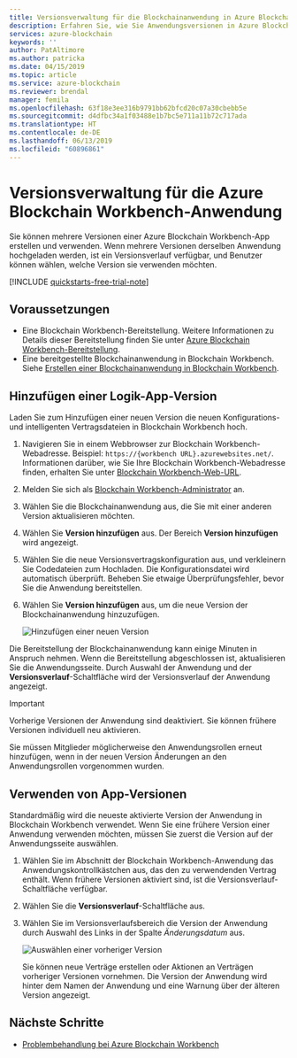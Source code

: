 ```yaml
---
title: Versionsverwaltung für die Blockchainanwendung in Azure Blockchain Workbench
description: Erfahren Sie, wie Sie Anwendungsversionen in Azure Blockchain Workbench verwenden.
services: azure-blockchain
keywords: ''
author: PatAltimore
ms.author: patricka
ms.date: 04/15/2019
ms.topic: article
ms.service: azure-blockchain
ms.reviewer: brendal
manager: femila
ms.openlocfilehash: 63f18e3ee316b9791bb62bfcd20c07a30cbebb5e
ms.sourcegitcommit: d4dfbc34a1f03488e1b7bc5e711a11b72c717ada
ms.translationtype: HT
ms.contentlocale: de-DE
ms.lasthandoff: 06/13/2019
ms.locfileid: "60896861"
---
```

# <a name="azure-blockchain-workbench-application-versioning"></a>Versionsverwaltung für die Azure Blockchain Workbench-Anwendung

Sie können mehrere Versionen einer Azure Blockchain Workbench-App erstellen und verwenden. Wenn mehrere Versionen derselben Anwendung hochgeladen werden, ist ein Versionsverlauf verfügbar, und Benutzer können wählen, welche Version sie verwenden möchten.

[!INCLUDE [quickstarts-free-trial-note](../../../includes/quickstarts-free-trial-note.md)]

## <a name="prerequisites"></a>Voraussetzungen

* Eine Blockchain Workbench-Bereitstellung. Weitere Informationen zu Details dieser Bereitstellung finden Sie unter [Azure Blockchain Workbench-Bereitstellung](deploy.md).
* Eine bereitgestellte Blockchainanwendung in Blockchain Workbench. Siehe [Erstellen einer Blockchainanwendung in Blockchain Workbench](create-app.md).

## <a name="add-an-app-version"></a>Hinzufügen einer Logik-App-Version

Laden Sie zum Hinzufügen einer neuen Version die neuen Konfigurations- und intelligenten Vertragsdateien in Blockchain Workbench hoch.

1. Navigieren Sie in einem Webbrowser zur Blockchain Workbench-Webadresse. Beispiel: `https://{workbench URL}.azurewebsites.net/`. Informationen darüber, wie Sie Ihre Blockchain Workbench-Webadresse finden, erhalten Sie unter [Blockchain Workbench-Web-URL](deploy.md#blockchain-workbench-web-url).
2. Melden Sie sich als [Blockchain Workbench-Administrator](manage-users.md#manage-blockchain-workbench-administrators) an.
3. Wählen Sie die Blockchainanwendung aus, die Sie mit einer anderen Version aktualisieren möchten.
4. Wählen Sie **Version hinzufügen** aus. Der Bereich **Version hinzufügen** wird angezeigt.
5. Wählen Sie die neue Versionsvertragskonfiguration aus, und verkleinern Sie Codedateien zum Hochladen. Die Konfigurationsdatei wird automatisch überprüft. Beheben Sie etwaige Überprüfungsfehler, bevor Sie die Anwendung bereitstellen.
6. Wählen Sie **Version hinzufügen** aus, um die neue Version der Blockchainanwendung hinzuzufügen.

    ![Hinzufügen einer neuen Version](media/version-app/add-version.png)

Die Bereitstellung der Blockchainanwendung kann einige Minuten in Anspruch nehmen. Wenn die Bereitstellung abgeschlossen ist, aktualisieren Sie die Anwendungsseite. Durch Auswahl der Anwendung und der **Versionsverlauf**-Schaltfläche wird der Versionsverlauf der Anwendung angezeigt.

> [!IMPORTANT]
> Vorherige Versionen der Anwendung sind deaktiviert. Sie können frühere Versionen individuell neu aktivieren.
>
> Sie müssen Mitglieder möglicherweise den Anwendungsrollen erneut hinzufügen, wenn in der neuen Version Änderungen an den Anwendungsrollen vorgenommen wurden.

## <a name="using-app-versions"></a>Verwenden von App-Versionen

Standardmäßig wird die neueste aktivierte Version der Anwendung in Blockchain Workbench verwendet. Wenn Sie eine frühere Version einer Anwendung verwenden möchten, müssen Sie zuerst die Version auf der Anwendungsseite auswählen.

1. Wählen Sie im Abschnitt der Blockchain Workbench-Anwendung das Anwendungskontrollkästchen aus, das den zu verwendenden Vertrag enthält. Wenn frühere Versionen aktiviert sind, ist die Versionsverlauf-Schaltfläche verfügbar.
2. Wählen Sie die **Versionsverlauf**-Schaltfläche aus.
3. Wählen Sie im Versionsverlaufsbereich die Version der Anwendung durch Auswahl des Links in der Spalte *Änderungsdatum* aus.

    ![Auswählen einer vorheriger Version](media/version-app/use-version.png)

    Sie können neue Verträge erstellen oder Aktionen an Verträgen vorheriger Versionen vornehmen. Die Version der Anwendung wird hinter dem Namen der Anwendung und eine Warnung über der älteren Version angezeigt.

## <a name="next-steps"></a>Nächste Schritte

* [Problembehandlung bei Azure Blockchain Workbench](troubleshooting.md)
